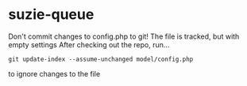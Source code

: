 # suzie-queue

Don't commit changes to config.php to git!
The file is tracked, but with empty settings
After checking out the repo, run...
```
git update-index --assume-unchanged model/config.php
```
to ignore changes to the file
